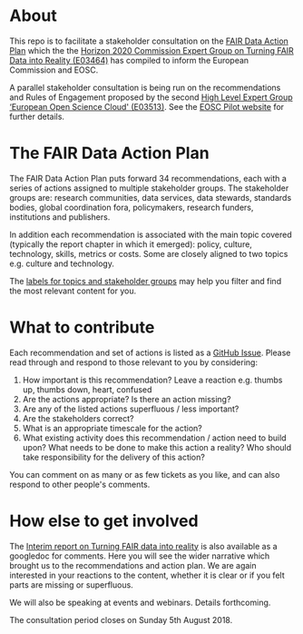 # About

This repo is to facilitate a stakeholder consultation on the [FAIR Data Action Plan](https://doi.org/10.5281/zenodo.1285290) which the the [Horizon 2020 Commission Expert Group on Turning FAIR Data into Reality (E03464)](http://ec.europa.eu/transparency/regexpert/index.cfm?do=groupDetail.groupDetail&groupID=3464) has compiled to inform the European Commission and EOSC. 

A parallel stakeholder consultation is being run on the recommendations and Rules of Engagement proposed by the second [High Level Expert Group ‘European Open Science Cloud' (E03513)](http://ec.europa.eu/transparency/regexpert/index.cfm?do=groupDetail.groupDetail&groupID=3513). See the [EOSC Pilot website](https://eoscpilot.eu/open-consultation) for further details.

# The FAIR Data Action Plan

The FAIR Data Action Plan puts forward 34 recommendations, each with a series of actions assigned to multiple stakeholder groups. The stakeholder groups are: research communities, data services, data stewards, standards bodies, global coordination fora, policymakers, research funders, institutions and publishers.

In addition each recommendation is associated with the main topic covered (typically the report chapter in which it emerged): policy, culture, technology, skills, metrics or costs. Some are closely aligned to two topics e.g. culture and technology. 

The [labels for topics and stakeholder groups](https://github.com/FAIR-Data-EG/Action-Plan/labels) may help you filter and find the most relevant content for you. 

# What to contribute

Each recommendation and set of actions is listed as a [GitHub Issue](https://github.com/FAIR-Data-EG/Action-Plan/issues?q=is%3Aissue+is%3Aopen+sort%3Acreated-asc). Please read through and respond to those relevant to you by considering:
1. How important is this recommendation? Leave a reaction e.g. thumbs up, thumbs down, heart, confused
2. Are the actions appropriate? Is there an action missing?
3. Are any of the listed actions superfluous / less important?
4. Are the stakeholders correct?
5. What is an appropriate timescale for the action?
6. What existing activity does this recommendation / action need to build upon? What needs to be done to make this action a reality? Who should take responsibility for the delivery of this action?

You can comment on as many or as few tickets as you like, and can also respond to other people's comments. 

# How else to get involved

The [Interim report on Turning FAIR data into reality](https://docs.google.com/document/d/1FcnBOPUm-9gW3gjF18FDoPNUvIn-ojduLeLe0Y8yEH8/) is also available as a googledoc for comments. Here you will see the wider narrative which brought us to the recommendations and action plan. We are again interested in your reactions to the content, whether it is clear or if you felt parts are missing or superfluous.

We will also be speaking at events and webinars. Details forthcoming.

The consultation period closes on Sunday 5th August 2018.
